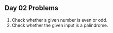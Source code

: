 ## Day 02 Problems

1. Check whether a given number is even or odd.
2. Check whether the given input is a palindrome.